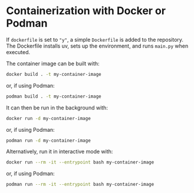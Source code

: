 # Containerization with Docker or Podman

If `dockerfile` is set to `"y"`, a simple `Dockerfile` is added to the
repository. The Dockerfile installs uv, sets up the environment, and runs
`main.py` when executed.

The container image can be built with:

```bash
docker build . -t my-container-image
```

or, if using Podman:

```bash
podman build . -t my-container-image
```

It can then be run in the background with:

```bash
docker run -d my-container-image
```

or, if using Podman:

```bash
podman run -d my-container-image
```

Alternatively, run it in interactive mode with:

```bash
docker run --rm -it --entrypoint bash my-container-image
```

or, if using Podman:

```bash
podman run --rm -it --entrypoint bash my-container-image
```
